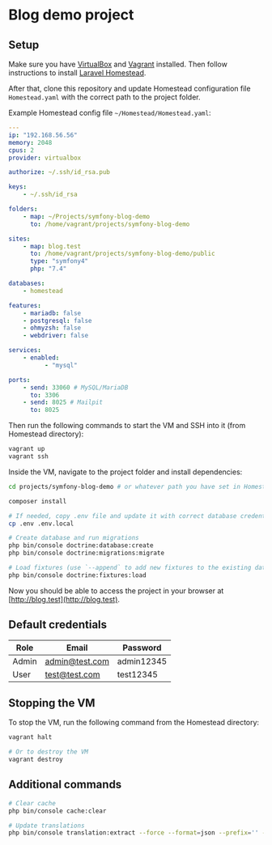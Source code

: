 # Blog demo project

## Setup

Make sure you have [VirtualBox](https://www.virtualbox.org/wiki/Downloads) and [Vagrant](https://developer.hashicorp.com/vagrant/install?product_intent=vagrant) installed.
Then follow instructions to install [Laravel Homestead](https://laravel.com/docs/11.x/homestead).

After that, clone this repository and update Homestead configuration file `Homestead.yaml` with the correct path to the project folder.

Example Homestead config file `~/Homestead/Homestead.yaml`:
```yaml
---
ip: "192.168.56.56"
memory: 2048
cpus: 2
provider: virtualbox

authorize: ~/.ssh/id_rsa.pub

keys:
    - ~/.ssh/id_rsa

folders:
    - map: ~/Projects/symfony-blog-demo
      to: /home/vagrant/projects/symfony-blog-demo

sites:
    - map: blog.test
      to: /home/vagrant/projects/symfony-blog-demo/public
      type: "symfony4"
      php: "7.4"

databases:
    - homestead

features:
    - mariadb: false
    - postgresql: false
    - ohmyzsh: false
    - webdriver: false

services:
    - enabled:
          - "mysql"

ports:
    - send: 33060 # MySQL/MariaDB
      to: 3306
    - send: 8025 # Mailpit
      to: 8025
```

Then run the following commands to start the VM and SSH into it (from Homestead directory):
```bash
vagrant up
vagrant ssh
```

Inside the VM, navigate to the project folder and install dependencies:

```bash
cd projects/symfony-blog-demo # or whatever path you have set in Homestead.yaml

composer install

# If needed, copy .env file and update it with correct database credentials
cp .env .env.local

# Create database and run migrations
php bin/console doctrine:database:create 
php bin/console doctrine:migrations:migrate

# Load fixtures (use `--append` to add new fixtures to the existing data)
php bin/console doctrine:fixtures:load
```

Now you should be able to access the project in your browser at [http://blog.test](http://blog.test).

## Default credentials

| Role  | Email         | Password |
|-------|---------------|----------|
| Admin | admin@test.com| admin12345 |
| User  | test@test.com | test12345  |

## Stopping the VM

To stop the VM, run the following command from the Homestead directory:

```bash
vagrant halt

# Or to destroy the VM
vagrant destroy
```

## Additional commands

```bash
# Clear cache
php bin/console cache:clear

# Update translations
php bin/console translation:extract --force --format=json --prefix='' --domain=messages en
```
